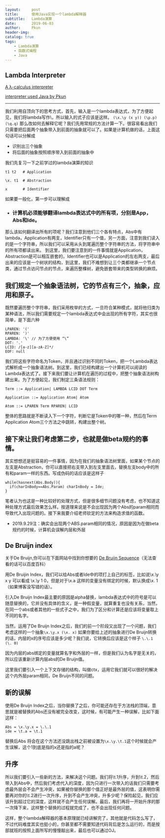 ```yaml
---
layout:     post
title:      使用Java实现一个lambda解释器
subtitle:   Lambda演算
date:       2019-06-03
author:     Pkun
header-img: 
catalog: true
tags:
    - Lambda演算
    - 函数式编程
    - Java
---
```


## Lambda Interpreter

[A λ-calculus interpreter](https://tadeuzagallo.com/blog/writing-a-lambda-calculus-interpreter-in-javascript/)

[interpreter used Java by Pkun](https://github.com/pppppkun/LambdaInterpreter)

---

我们利用自顶向下的思考方式，首先，输入是一个lambda表达式，为了方便起见，我们将lambda写作\，所以输入的式子应该是这样。
`
(\x.\y (x y)) (\p.p)(\q.q)
`
那么改如何去解释它呢？我们先用常规的方法计算一下。很容易看出我们只需要把后面两个抽象带入到前面的抽象就可以了。如果是计算机做的话，上面这句话可以分解成
- 识别出三个抽象
- 将后面的抽象按照顺序带入到前面的抽象中

我们先复习一下之前学过的lambda演算的知识
```
t1 t2   # Application
 
\x. t1  # Abstraction
 
x       # Identifier
```
如果要一般化，第一步可以理解成
- ### 计算机必须能够翻译lambda表达式中的所有项，分别是App，Abs和Ide。

那么该如何翻译出所有的项呢？我们注意到他们三个各有特点，Abs中有lambda，Application有两支，Identifier只有一个值，另一方面，注意到我们读入的是一个字符串，所以我们可以采用从头到尾遍历整个字符串的方法，将字符串中的所有项都读出来。
到这里，我们要注意到的一件事情就是Application，Abstraction是可以相互嵌套的，Identifier也可以是Application的左右两支，最后出来的应该是一个树状的结构，到这里，我们不难想到让三个类都继承一个节点类，通过节点访问节点的节点，来遍历整棵树，避免嵌套带来的类型转换的麻烦。

## 我们规定一个抽象语法树，它的节点有三个，抽象，应用和原子。

既然要遍历整个字符串，我们采用枚举的方式，一旦符合某种模式，就将他归类为某种语法，所以我们需要规定一个lambda表达式中会出现的所有字符，其实也很简单，是下面六种
```
LPAREN: '('
RPAREN: ')'
LAMBDA: '\' // 为了方便使用 “\”
DOT: '.'
LCID: /[a-z][a-zA-Z]*/ 
EOF: null
```
我们将这些字符命名为Token，并且通过识别不同的Token，把一个Lambda表达式解析成一个抽象语法树。到这里，我们已经构建出一个计算机可以阅读的Lambda表达式了。接下来我们要让计算机在遍历的过程中，把整个抽象语法树构建出来。为了方便起见，我们制定三条语法规则：
```
Term ::= Application| LAMBDA LCID DOT Term

Application ::= Application Atom| Atom

Atom ::= LPAREN Term RPAREN| LCID

```
整体的思路就是不断读入下一个字符，判断它是Token中的哪一种，然后在Term Application Atom三个方法之中跳转，构建出整个树。

## 接下来让我们考虑第二步，也就是做beta规约的事情。

其实想想还是挺容易的一件事情，因为在我们的抽象语法树里面，如果某个节点的左支是Abstraction，你可以直接把右支带入到左支里面去，替换左支body中的所有和param一样的东西。写成伪码的话应该是这样子
```
while(hasnext(Abs.Body)){
  if(charInBody==Abs.Param) charInBody = Ide;
}
```
笔者认为也这是一种比较好的处理方式，但是很多细节问题没有考虑，也不知道这种处理方式最后效果怎么样。按道理来说是不会出现因为两个Abs的param相同而导致代入出现问题的。接下来我要介绍老师钦定的方法来构造求值的函数。

- 2019.9.29注：确实会出现两个ABS.param相同的情况，原因是因为在做beta规约的时候，计算机会误解内层和外层

## De Bruijn index

关于De Bruijn,你可以在下面网站中找到你想要的 [De Bruijn Sequence](https://en.wikipedia.org/wiki/De_Bruijn_sequence)（无法查看的话可以百度百科）

用De Bruijin Index，我们可以给Abs或者Ide中的项打上自己的标签，比如说\x.\y x y 可以看成 \x.\y 1 0，但是对于\x.a 这样的变量没有绑定的时候，默认换成\x. 1（如果博客没写错的话）。

引入De Bruijn Index最主要的原因是alpha替换，lambda表达式中的符号是可以随意替换的，它并没有具体的含义，是一种假变量，就算重复也没有关系，当然，在同一个abs或者其他的一些式子之中，我们为了区分和计算还是应该将变量取上不同的名字。

当然，运用了De Bruijn Index之后，我们的前一个阶段又出现了一个问题，我们考虑这样的一个抽象`\x.\y.x (\x. x)`
如果你要给上述的抽象进行De Bruijn转换的话，内层的x的序号应该是多少呢？我们说，它转换后应该是这个样子
`\.\.1 (\. 0)`

因为内层的abs绑定的变量就算名字和外层的一样，但是我们认为名字是无关的，所以应该重新计算内层abs的De Bruijn值。

这里我们要引入一个上下文存储的结构，叫做ctx，运用它我们就可以很好的解决这个内外层param相同，De Bruijn不同的问题。

## 新的误解

使用De Bruijn Index之后，当你替换了之后，你可能还存在于方法栈的顶端，意思就是被替换的Abs还没有被完全改变，这时候，有可能产生一种误解，比如下面这样：
```
Abs = \x.\y.x = \.\.1
ide = \t.a = \t.1
```
替换后Abs 将会在这个方法还没跳出栈之前被设置为`\x.\y.\t.1`这个时候就会产生误解，这个1到底是指的x还是指的a呢？

## 升序

所以我们要引入一些新的方法，来解决这个问题。我们将\t.1升序，升到\t.2，然后带入到Abs中，然后我们考虑代入的深度，因为只进行一次带入的话我们只需要考虑最外层会不会产生冲突，如果被你替换的那个值正好是最外层的值，这表明你需要再对你的\t.2进行一次升序，升到不会产生冲突，升多少呢？保险起见，我们应该升到超过它的深度，这样就不会产生任何误解。最后，我们再将一开始升序的那一次降下来，这样整个替换的过程就完成了，也不会出现任何问题。

这样，整个lambda解释器的基本原理就已经讲解完了，其他就是代码怎么写了，不过代码难度其实也挺小的，你甚至都不需要知道代码背后是怎么运行的，而是按部就班的按照上面所写的慢慢敲出来，最后也可以通过OJ。


